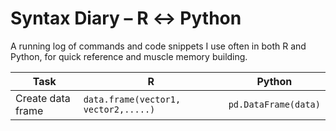 # Syntax Diary – R ↔︎ Python

A running log of commands and code snippets I use often in both R and Python, for quick reference and muscle memory building.

| Task               | R                                       | Python             |
|--------------------|-----------------------------------------|--------------------|
| Create data frame  | `data.frame(vector1, vector2,.....)`    |`pd.DataFrame(data)`|